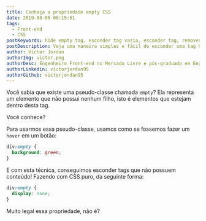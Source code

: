 ```yaml
---
title: Conheça a propriedade empty CSS
date: 2019-08-05 08:15:51
tags:
  - Front-end
  - CSS
postKeywords: hide empty tag, esconder tag vazia, esconder tag, remover tag vazia, empty css, como funciona empty css, hide content empty css
postDescription: Veja uma maneira simples e fácil de esconder uma tag HTML que esteja vazia do seu navegador, apenas com CSS!
author: Victor Jordan
authorImg: victor.png
authorDesc: Engenheiro Front-end no Mercado Livre e pós-graduado em Engenharia de Software pela PUC-MG e formado em Banco de Dados pela Fatec, apaixonado por usabilidade, performance e UX!
authorLinkedin: victorjordan95
authorGithub: victorjordan95
---
```


Você sabia que existe uma pseudo-classe chamada `empty`?
Ela representa um elemento que não possui nenhum filho, isto é
elementos que estejam dentro desta tag.

Você conhece?

<!-- more -->

Para usarmos essa pseudo-classe, usamos como se fossemos
fazer um `hover` em um botão:

```css
div:empty {
  background: green;
}
```

E com esta técnica, conseguimos esconder tags que não possuem conteúdo!
Fazendo com CSS puro, da seguinte forma:

```css
div:empty {
  display: none;
}
```

Muito legal essa propriedade, não é?
